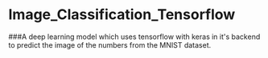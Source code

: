 # Image_Classification_Tensorflow

###A deep learning model which uses tensorflow with keras in it's backend to predict the image of the numbers from the MNIST dataset.

